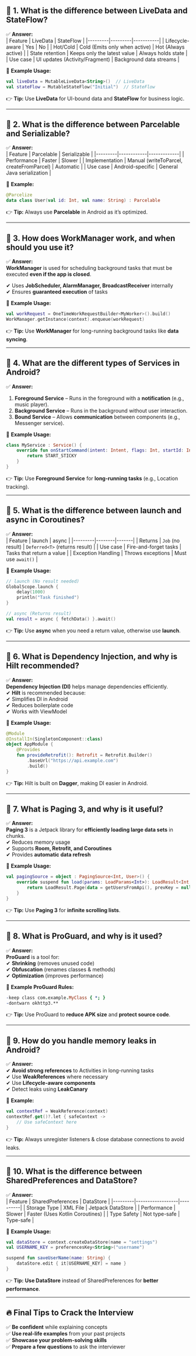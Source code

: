 

## **📌 1. What is the difference between LiveData and StateFlow?**
✅ **Answer:**  
| Feature | LiveData | StateFlow |
|---------|---------|-----------|
| Lifecycle-aware | Yes | No |
| Hot/Cold | Cold (Emits only when active) | Hot (Always active) |
| State retention | Keeps only the latest value | Always holds state |
| Use case | UI updates (Activity/Fragment) | Background data streams |

📝 **Example Usage:**  
```kotlin
val liveData = MutableLiveData<String>()  // LiveData
val stateFlow = MutableStateFlow("Initial")  // StateFlow
```
👉 **Tip:** Use **LiveData** for UI-bound data and **StateFlow** for business logic.

---

## **📌 2. What is the difference between Parcelable and Serializable?**
✅ **Answer:**  
| Feature | Parcelable | Serializable |
|---------|------------|-------------|
| Performance | Faster | Slower |
| Implementation | Manual (writeToParcel, createFromParcel) | Automatic |
| Use case | Android-specific | General Java serialization |

📝 **Example:**  
```kotlin
@Parcelize
data class User(val id: Int, val name: String) : Parcelable
```
👉 **Tip:** Always use **Parcelable** in Android as it’s optimized.

---

## **📌 3. How does WorkManager work, and when should you use it?**
✅ **Answer:**  
**WorkManager** is used for scheduling background tasks that must be executed **even if the app is closed**.

✔ Uses **JobScheduler, AlarmManager, BroadcastReceiver** internally  
✔ Ensures **guaranteed execution** of tasks  

📝 **Example Usage:**  
```kotlin
val workRequest = OneTimeWorkRequestBuilder<MyWorker>().build()
WorkManager.getInstance(context).enqueue(workRequest)
```
👉 **Tip:** Use **WorkManager** for long-running background tasks like **data syncing**.

---

## **📌 4. What are the different types of Services in Android?**
✅ **Answer:**  
1. **Foreground Service** – Runs in the foreground with a **notification** (e.g., music player).  
2. **Background Service** – Runs in the background without user interaction.  
3. **Bound Service** – Allows **communication** between components (e.g., Messenger service).  

📝 **Example Usage:**  
```kotlin
class MyService : Service() {
    override fun onStartCommand(intent: Intent, flags: Int, startId: Int): Int {
        return START_STICKY
    }
}
```
👉 **Tip:** Use **Foreground Service** for **long-running tasks** (e.g., Location tracking).

---

## **📌 5. What is the difference between launch and async in Coroutines?**
✅ **Answer:**  
| Feature | launch | async |
|---------|--------|-------|
| Returns | `Job` (no result) | `Deferred<T>` (returns result) |
| Use case | Fire-and-forget tasks | Tasks that return a value |
| Exception Handling | Throws exceptions | Must use `await()` |

📝 **Example Usage:**  
```kotlin
// launch (No result needed)
GlobalScope.launch {
    delay(1000)
    println("Task finished")
}

// async (Returns result)
val result = async { fetchData() }.await()
```
👉 **Tip:** Use **async** when you need a return value, otherwise use **launch**.

---

## **📌 6. What is Dependency Injection, and why is Hilt recommended?**
✅ **Answer:**  
**Dependency Injection (DI)** helps manage dependencies efficiently.  
✔ **Hilt** is recommended because:  
✔ Simplifies DI in Android  
✔ Reduces boilerplate code  
✔ Works with ViewModel  

📝 **Example Usage:**  
```kotlin
@Module
@InstallIn(SingletonComponent::class)
object AppModule {
    @Provides
    fun provideRetrofit(): Retrofit = Retrofit.Builder()
        .baseUrl("https://api.example.com")
        .build()
}
```
👉 **Tip:** Hilt is built on **Dagger**, making DI easier in Android.

---

## **📌 7. What is Paging 3, and why is it useful?**
✅ **Answer:**  
**Paging 3** is a Jetpack library for **efficiently loading large data sets** in chunks.  
✔ Reduces memory usage  
✔ Supports **Room, Retrofit, and Coroutines**  
✔ Provides **automatic data refresh**  

📝 **Example Usage:**  
```kotlin
val pagingSource = object : PagingSource<Int, User>() { 
    override suspend fun load(params: LoadParams<Int>): LoadResult<Int, User> {
        return LoadResult.Page(data = getUsersFromApi(), prevKey = null, nextKey = 2)
    }
}
```
👉 **Tip:** Use **Paging 3** for **infinite scrolling lists**.

---

## **📌 8. What is ProGuard, and why is it used?**
✅ **Answer:**  
**ProGuard** is a tool for:  
✔ **Shrinking** (removes unused code)  
✔ **Obfuscation** (renames classes & methods)  
✔ **Optimization** (improves performance)  

📝 **Example ProGuard Rules:**  
```pro
-keep class com.example.MyClass { *; }
-dontwarn okhttp3.**
```
👉 **Tip:** Use ProGuard to **reduce APK size** and **protect source code**.

---

## **📌 9. How do you handle memory leaks in Android?**
✅ **Answer:**  
✔ **Avoid strong references** to Activities in long-running tasks  
✔ Use **WeakReferences** where necessary  
✔ Use **Lifecycle-aware components**  
✔ Detect leaks using **LeakCanary**  

📝 **Example:**  
```kotlin
val contextRef = WeakReference(context)
contextRef.get()?.let { safeContext ->
    // Use safeContext here
}
```
👉 **Tip:** Always unregister listeners & close database connections to avoid leaks.

---

## **📌 10. What is the difference between SharedPreferences and DataStore?**
✅ **Answer:**  
| Feature | SharedPreferences | DataStore |
|---------|------------------|----------|
| Storage Type | XML File | Jetpack DataStore |
| Performance | Slower | Faster (Uses Kotlin Coroutines) |
| Type Safety | Not type-safe | Type-safe |

📝 **Example Usage:**  
```kotlin
val dataStore = context.createDataStore(name = "settings")
val USERNAME_KEY = preferencesKey<String>("username")

suspend fun saveUserName(name: String) {
    dataStore.edit { it[USERNAME_KEY] = name }
}
```
👉 **Tip:** **Use DataStore** instead of SharedPreferences for **better performance**.

---

## **🔥 Final Tips to Crack the Interview**
✅ **Be confident** while explaining concepts  
✅ **Use real-life examples** from your past projects  
✅ **Showcase your problem-solving skills**  
✅ **Prepare a few questions** to ask the interviewer  

